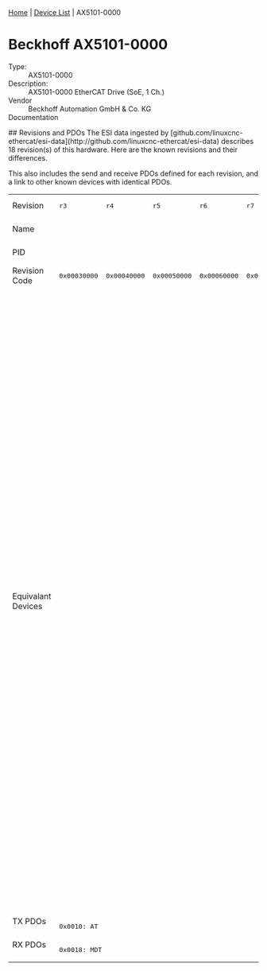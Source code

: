 <div class="nav"><a href="/esi-data">Home</a> | <a href="/esi-data/devices">Device List</a> | AX5101-0000</div>

#  Beckhoff AX5101-0000

<dl>
  <dt>Type:</dt><dd>AX5101-0000</dd>
  <dt>Description:</dt><dd>AX5101-0000 EtherCAT Drive (SoE, 1 Ch.)</dd>
  <dt>Vendor</dt><dd>Beckhoff Automation GmbH & Co. KG</dd>
  <dt>Documentation</dt><dd><a href=""></a></dd>
</dl>
## Revisions and PDOs
The ESI data ingested by [github.com/linuxcnc-ethercat/esi-data](http://github.com/linuxcnc-ethercat/esi-data) describes 18 revision(s) of this hardware.  Here are the known revisions and their differences.

This also includes the send and receive PDOs defined for each revision, and a link to other known devices with identical PDOs.

<table>
<tr >
<td class="first">Revision</td>
<td ><pre>r3</pre></td>
<td ><pre>r4</pre></td>
<td ><pre>r5</pre></td>
<td ><pre>r6</pre></td>
<td ><pre>r7</pre></td>
<td ><pre>r8</pre></td>
<td ><pre>r9</pre></td>
<td ><pre>r10</pre></td>
<td ><pre>r11</pre></td>
<td ><pre>r12</pre></td>
<td ><pre>r200</pre></td>
<td ><pre>r201</pre></td>
<td ><pre>r202</pre></td>
<td ><pre>r203</pre></td>
<td ><pre>r210</pre></td>
<td ><pre>r212</pre></td>
<td ><pre>r213</pre></td>
<td ><pre>r214</pre></td>
</tr>
<tr >
<td class="first">Name</td>
<td  colspan=18 align="center"><pre>AX5101-0000 EtherCAT Drive (SoE, 1 Ch.)</pre></td>
</tr>
<tr >
<td class="first">PID</td>
<td  colspan=18 align="center"><pre>0x13ed6012</pre></td>
</tr>
<tr >
<td class="first">Revision Code</td>
<td ><pre>0x00030000</pre></td>
<td ><pre>0x00040000</pre></td>
<td ><pre>0x00050000</pre></td>
<td ><pre>0x00060000</pre></td>
<td ><pre>0x00070000</pre></td>
<td ><pre>0x00080000</pre></td>
<td ><pre>0x00090000</pre></td>
<td ><pre>0x000a0000</pre></td>
<td ><pre>0x000b0000</pre></td>
<td ><pre>0x000c0000</pre></td>
<td ><pre>0x00c80000</pre></td>
<td ><pre>0x00c90000</pre></td>
<td ><pre>0x00ca0000</pre></td>
<td ><pre>0x00cb0000</pre></td>
<td ><pre>0x00d20000</pre></td>
<td ><pre>0x00d40000</pre></td>
<td ><pre>0x00d50000</pre></td>
<td ><pre>0x00d60000</pre></td>
</tr>
<tr >
<td class="first">Equivalant Devices</td>
<td  colspan=10 align="center"><pre><a href="AX5103-0000">AX5103-0000 r10</a><br/><a href="AX5103-0000">AX5103-0000 r11</a><br/><a href="AX5103-0000">AX5103-0000 r12</a><br/><a href="AX5103-0000">AX5103-0000 r3</a><br/><a href="AX5103-0000">AX5103-0000 r4</a><br/><a href="AX5103-0000">AX5103-0000 r5</a><br/><a href="AX5103-0000">AX5103-0000 r6</a><br/><a href="AX5103-0000">AX5103-0000 r7</a><br/><a href="AX5103-0000">AX5103-0000 r8</a><br/><a href="AX5103-0000">AX5103-0000 r9</a><br/><a href="AX5106-0000">AX5106-0000 r10</a><br/><a href="AX5106-0000">AX5106-0000 r11</a><br/><a href="AX5106-0000">AX5106-0000 r12</a><br/><a href="AX5106-0000">AX5106-0000 r3</a><br/><a href="AX5106-0000">AX5106-0000 r4</a><br/><a href="AX5106-0000">AX5106-0000 r5</a><br/><a href="AX5106-0000">AX5106-0000 r6</a><br/><a href="AX5106-0000">AX5106-0000 r7</a><br/><a href="AX5106-0000">AX5106-0000 r8</a><br/><a href="AX5106-0000">AX5106-0000 r9</a><br/><a href="AX5112-0000">AX5112-0000 r10</a><br/><a href="AX5112-0000">AX5112-0000 r11</a><br/><a href="AX5112-0000">AX5112-0000 r12</a><br/><a href="AX5112-0000">AX5112-0000 r6</a><br/><a href="AX5112-0000">AX5112-0000 r7</a><br/><a href="AX5112-0000">AX5112-0000 r8</a><br/><a href="AX5112-0000">AX5112-0000 r9</a><br/><a href="AX5118-0000">AX5118-0000 r10</a><br/><a href="AX5118-0000">AX5118-0000 r11</a><br/><a href="AX5118-0000">AX5118-0000 r12</a><br/><a href="AX5118-0000">AX5118-0000 r7</a><br/><a href="AX5118-0000">AX5118-0000 r8</a><br/><a href="AX5118-0000">AX5118-0000 r9</a><br/><a href="AX5125-0000">AX5125-0000 r10</a><br/><a href="AX5125-0000">AX5125-0000 r11</a><br/><a href="AX5125-0000">AX5125-0000 r12</a><br/><a href="AX5125-0000">AX5125-0000 r7</a><br/><a href="AX5125-0000">AX5125-0000 r8</a><br/><a href="AX5125-0000">AX5125-0000 r9</a></pre></td>
<td  colspan=8 align="center"><pre><a href="AX5103-0000">AX5103-0000 r200</a><br/><a href="AX5103-0000">AX5103-0000 r201</a><br/><a href="AX5103-0000">AX5103-0000 r202</a><br/><a href="AX5103-0000">AX5103-0000 r203</a><br/><a href="AX5103-0000">AX5103-0000 r210</a><br/><a href="AX5103-0000">AX5103-0000 r212</a><br/><a href="AX5103-0000">AX5103-0000 r213</a><br/><a href="AX5103-0000">AX5103-0000 r214</a><br/><a href="AX5106-0000">AX5106-0000 r200</a><br/><a href="AX5106-0000">AX5106-0000 r201</a><br/><a href="AX5106-0000">AX5106-0000 r202</a><br/><a href="AX5106-0000">AX5106-0000 r203</a><br/><a href="AX5106-0000">AX5106-0000 r210</a><br/><a href="AX5106-0000">AX5106-0000 r212</a><br/><a href="AX5106-0000">AX5106-0000 r213</a><br/><a href="AX5106-0000">AX5106-0000 r214</a><br/><a href="AX5112-0000">AX5112-0000 r200</a><br/><a href="AX5112-0000">AX5112-0000 r201</a><br/><a href="AX5112-0000">AX5112-0000 r202</a><br/><a href="AX5112-0000">AX5112-0000 r203</a><br/><a href="AX5112-0000">AX5112-0000 r210</a><br/><a href="AX5112-0000">AX5112-0000 r212</a><br/><a href="AX5112-0000">AX5112-0000 r213</a><br/><a href="AX5112-0000">AX5112-0000 r214</a><br/><a href="AX5118-0000">AX5118-0000 r200</a><br/><a href="AX5118-0000">AX5118-0000 r201</a><br/><a href="AX5118-0000">AX5118-0000 r202</a><br/><a href="AX5118-0000">AX5118-0000 r203</a><br/><a href="AX5118-0000">AX5118-0000 r210</a><br/><a href="AX5118-0000">AX5118-0000 r212</a><br/><a href="AX5118-0000">AX5118-0000 r213</a><br/><a href="AX5118-0000">AX5118-0000 r214</a><br/><a href="AX5125-0000">AX5125-0000 r200</a><br/><a href="AX5125-0000">AX5125-0000 r201</a><br/><a href="AX5125-0000">AX5125-0000 r202</a><br/><a href="AX5125-0000">AX5125-0000 r203</a><br/><a href="AX5125-0000">AX5125-0000 r210</a><br/><a href="AX5125-0000">AX5125-0000 r212</a><br/><a href="AX5125-0000">AX5125-0000 r213</a><br/><a href="AX5125-0000">AX5125-0000 r214</a><br/><a href="AX5140-0000">AX5140-0000 r200</a><br/><a href="AX5140-0000">AX5140-0000 r201</a><br/><a href="AX5140-0000">AX5140-0000 r202</a><br/><a href="AX5140-0000">AX5140-0000 r203</a><br/><a href="AX5140-0000">AX5140-0000 r210</a><br/><a href="AX5140-0000">AX5140-0000 r212</a><br/><a href="AX5140-0000">AX5140-0000 r213</a><br/><a href="AX5140-0000">AX5140-0000 r214</a><br/><a href="AX5160-0000">AX5160-0000 r201</a><br/><a href="AX5160-0000">AX5160-0000 r202</a><br/><a href="AX5160-0000">AX5160-0000 r203</a><br/><a href="AX5160-0000">AX5160-0000 r210</a><br/><a href="AX5160-0000">AX5160-0000 r212</a><br/><a href="AX5160-0000">AX5160-0000 r213</a><br/><a href="AX5160-0000">AX5160-0000 r214</a><br/><a href="AX5172-0000">AX5172-0000 r201</a><br/><a href="AX5172-0000">AX5172-0000 r202</a><br/><a href="AX5172-0000">AX5172-0000 r203</a><br/><a href="AX5172-0000">AX5172-0000 r210</a><br/><a href="AX5172-0000">AX5172-0000 r212</a><br/><a href="AX5172-0000">AX5172-0000 r213</a><br/><a href="AX5172-0000">AX5172-0000 r214</a><br/><a href="AX5190-0000">AX5190-0000 r203</a><br/><a href="AX5190-0000">AX5190-0000 r210</a><br/><a href="AX5190-0000">AX5190-0000 r212</a><br/><a href="AX5190-0000">AX5190-0000 r213</a><br/><a href="AX5190-0000">AX5190-0000 r214</a><br/><a href="AX5191-0000">AX5191-0000 r203</a><br/><a href="AX5191-0000">AX5191-0000 r210</a><br/><a href="AX5191-0000">AX5191-0000 r212</a><br/><a href="AX5191-0000">AX5191-0000 r213</a><br/><a href="AX5191-0000">AX5191-0000 r214</a><br/><a href="AX5192-0000">AX5192-0000 r203</a><br/><a href="AX5192-0000">AX5192-0000 r210</a><br/><a href="AX5192-0000">AX5192-0000 r212</a><br/><a href="AX5192-0000">AX5192-0000 r213</a><br/><a href="AX5192-0000">AX5192-0000 r214</a><br/><a href="AX5193-0000">AX5193-0000 r203</a><br/><a href="AX5193-0000">AX5193-0000 r210</a><br/><a href="AX5193-0000">AX5193-0000 r212</a><br/><a href="AX5193-0000">AX5193-0000 r213</a><br/><a href="AX5193-0000">AX5193-0000 r214</a></pre></td>
</tr>
<tr class="txpdo pdosection">
<td class="first" rowspan=1 valign=top>TX PDOs</td>
<td colspan=18 align="left"><pre>0x0010: AT</pre></td>
<td></td>
</tr>
<tr class="rxpdo pdosection">
<td class="first" rowspan=1 valign=top>RX PDOs</td>
<td colspan=18 align="left"><pre>0x0018: MDT</pre></td>
<td></td>
</tr>
</table>
